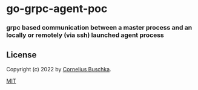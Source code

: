# go-grpc-agent-poc

### grpc based communication between a master process and an locally or remotely (via ssh) launched agent process

## License
Copyright (c) 2022 by [Cornelius Buschka](https://github.com/cbuschka).

[MIT](./license.txt)
